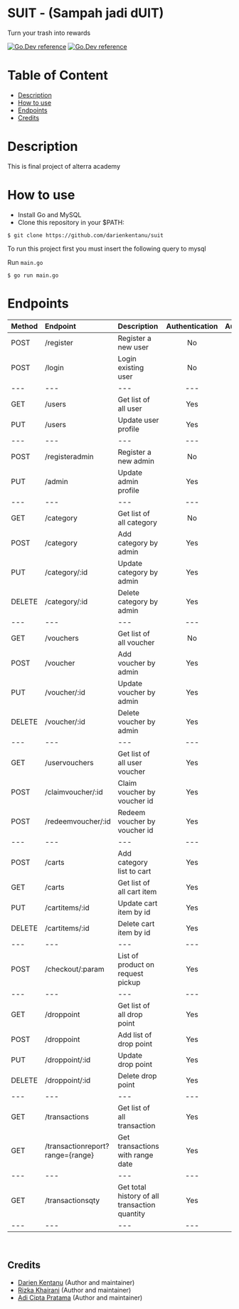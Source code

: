 # SUIT - (Sampah jadi dUIT)
Turn your trash into rewards

[![Go.Dev reference](https://img.shields.io/badge/gorm-reference-blue?logo=go&logoColor=blue)](https://pkg.go.dev/gorm.io/gorm?tab=doc)
[![Go.Dev reference](https://img.shields.io/badge/echo-reference-blue?logo=go&logoColor=blue)](https://github.com/labstack/echo)


# Table of Content
- [Description](#description)
- [How to use](#how-to-use)
- [Endpoints](#endpoints)
- [Credits](#credits)

# Description
This is final project of alterra academy

# How to use
- Install Go and MySQL
- Clone this repository in your $PATH:
```
$ git clone https://github.com/darienkentanu/suit
```

To run this project first you must insert the following query to mysql

Run `main.go`
```
$ go run main.go
```


# Endpoints

| Method | Endpoint | Description| Authentication | Authorization
|:-----|:--------|:----------| :----------:| :----------:|
| POST  | /register | Register a new user | No | No
| POST | /login | Login existing user | No | No
|---|---|---|---|---|
| GET | /users | Get list of all user | Yes | Yes
| PUT | /users | Update user profile | Yes | Yes
|---|---|---|---|---|
| POST | /registeradmin | Register a new admin | No | No
| PUT | /admin | Update admin profile | Yes | Yes
|---|---|---|---|---|
| GET | /category | Get list of all category | No | No
| POST | /category | Add category by admin | Yes | Yes
| PUT | /category/:id | Update category by admin | Yes | Yes
| DELETE | /category/:id | Delete category by admin | Yes | Yes
|---|---|---|---|---|
| GET | /vouchers | Get list of all voucher | No | No
| POST | /voucher | Add voucher by admin | Yes | Yes
| PUT | /voucher/:id | Update voucher by admin | Yes | Yes
| DELETE | /voucher/:id | Delete voucher by admin | Yes | Yes
|---|---|---|---|---|
| GET | /uservouchers | Get list of all user voucher | Yes | Yes
| POST | /claimvoucher/:id | Claim voucher by voucher id | Yes | Yes
| POST | /redeemvoucher/:id | Redeem voucher by voucher id | Yes | Yes
|---|---|---|---|---|
| POST | /carts | Add category list to cart | Yes | Yes
| GET | /carts | Get list of all cart item | Yes | Yes
| PUT | /cartitems/:id | Update cart item by id | Yes | Yes
| DELETE | /cartitems/:id | Delete cart item by id | Yes | Yes
|---|---|---|---|---|
| POST | /checkout/:param | List of product on request pickup | Yes | Yes
|---|---|---|---|---|
| GET | /droppoint | Get list of all drop point | Yes | Yes
| POST | /droppoint | Add list of drop point | Yes | Yes
| PUT | /droppoint/:id | Update drop point | Yes | Yes
| DELETE | /droppoint/:id | Delete drop point | Yes | Yes
|---|---|---|---|---|
| GET | /transactions | Get list of all transaction | Yes | Yes
| GET | /transactionreport?range={range} | Get transactions with range date | Yes | Yes
|---|---|---|---|---|
| GET | /transactionsqty | Get total history of all transaction quantity | Yes | Yes
|---|---|---|---|---|


<br>

## Credits

- [Darien Kentanu](https://github.com/darienkentanu) (Author and maintainer)
- [Rizka Khairani](https://github.com/rizkakhairani) (Author and maintainer)
- [Adi Cipta Pratama](https://github.com/adicipta) (Author and maintainer)
